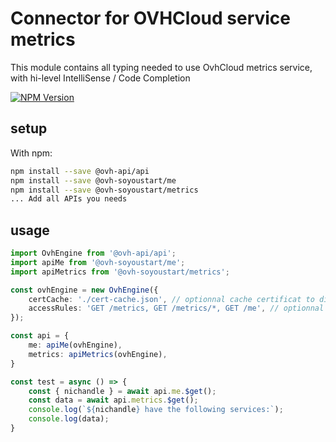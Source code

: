 # Connector for OVHCloud service metrics

This module contains all typing needed to use OvhCloud metrics service, with hi-level IntelliSense / Code Completion

[![NPM Version](https://img.shields.io/npm/v/@ovh-soyoustart/metrics.svg?style=flat)](https://www.npmjs.org/package/@ovh-soyoustart/metrics)

## setup

With npm:
````bash
npm install --save @ovh-api/api
npm install --save @ovh-soyoustart/me
npm install --save @ovh-soyoustart/metrics
... Add all APIs you needs
````

## usage

````typescript
import OvhEngine from '@ovh-api/api';
import apiMe from '@ovh-soyoustart/me';
import apiMetrics from '@ovh-soyoustart/metrics';

const ovhEngine = new OvhEngine({ 
    certCache: './cert-cache.json', // optionnal cache certificat to disk
    accessRules: 'GET /metrics, GET /metrics/*, GET /me', // optionnal limit the requested privileges.
});

const api = {
    me: apiMe(ovhEngine),
    metrics: apiMetrics(ovhEngine),
}

const test = async () => {
    const { nichandle } = await api.me.$get();
    const data = await api.metrics.$get();
    console.log(`${nichandle} have the following services:`);
    console.log(data);
}

````